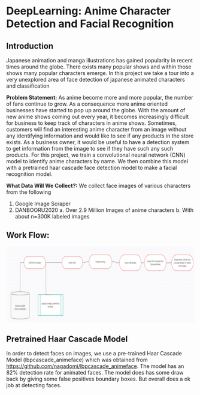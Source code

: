 # DeepLearning: Anime Character Detection and Facial Recognition
## Introduction
Japanese animation and manga illustrations has gained popularity in recent times around the globe. There exists many popular shows and within those shows many popular characters emerge. In this project we take a tour into a very unexplored area of face detection of japanese animated characters and classification
 
**Problem Statement:** As anime become more and more popular, the number of fans continue to grow. As a consequence more anime oriented businesses have started to pop up around the globe. With the amount of new anime shows coming out every year, it becomes increasingly difficult for business to keep track of characters in anime shows. Sometimes, customers will find an interesting anime character from an image without any identifying information and would like to see if any products in the store exists. As a business owner, it would be useful to have a detection system to get information from the image to see if they have such any such products. For this project, we train a convolutional neural network (CNN) model to identify anime characters by name. We then combine this model with a pretrained haar cascade face detection model to make a facial recognition model.

**What Data Will We Collect?:** We collect face images of various characters from the following
1. Google Image Scraper
2. DANBOORU2020
 a. Over 2.9 Million Images of anime characters
 b. With about n=300K labeled images
 
## Work Flow:
![](Images/workflow.png)
## Pretrained Haar Cascade Model
In order to detect faces on images, we use a pre-trained Haar Cascade Model (lbpcascade_animeface) which was obtained from https://github.com/nagadomi/lbpcascade_animeface.
The model has an 82% detection rate for animated faces. The
model does has some draw back by giving some false positives
boundary boxes. But overall does a ok job at detecting
faces.
 
